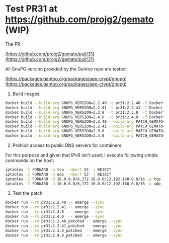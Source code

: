 # Test PR31 at https://github.com/projg2/gemato (WIP)

The PR:

[https://github.com/projg2/gemato/pull/31](https://github.com/projg2/gemato/pull/31)

All GnuPG version provided by the Gentoo repo are tested:

[https://packages.gentoo.org/packages/app-crypt/gnupg](https://packages.gentoo.org/packages/app-crypt/gnupg)

1. Build images:

```bash
docker build --build-arg GNUPG_VERSION=2.2.40 -t pr31:2.2.40 -f Dockerfile .
docker build --build-arg GNUPG_VERSION=2.2.41 -t pr31:2.2.41 -f Dockerfile .
docker build --build-arg GNUPG_VERSION=2.3.8  -t pr31:2.3.8  -f Dockerfile .
docker build --build-arg GNUPG_VERSION=2.4.0  -t pr31:2.4.0  -f Dockerfile .
docker build --build-arg GNUPG_VERSION=2.2.40 --build-arg PATCH_GEMATO=true -t pr31:2.2.40_patched -f Dockerfile .
docker build --build-arg GNUPG_VERSION=2.2.41 --build-arg PATCH_GEMATO=true -t pr31:2.2.41_patched -f Dockerfile .
docker build --build-arg GNUPG_VERSION=2.3.8  --build-arg PATCH_GEMATO=true -t pr31:2.3.8_patched  -f Dockerfile .
docker build --build-arg GNUPG_VERSION=2.4.0  --build-arg PATCH_GEMATO=true -t pr31:2.4.0_patched  -f Dockerfile .
```

2. Prohibit access to public DNS servers for containers:

For this purpose and given that IPv6 isn't used, I execute following simple commands on the host:

```bash
iptables -I FORWARD -p tcp --dport 53 -j REJECT
iptables -I FORWARD -p udp --dport 53 -j REJECT
iptables -I FORWARD -d 10.0.0.0/8,172.16.0.0/12,192.168.0.0/16 -p tcp --dport 53 -j ACCEPT
iptables -I FORWARD -d 10.0.0.0/8,172.16.0.0/12,192.168.0.0/16 -p udp --dport 53 -j ACCEPT
```

3. Test the patch:

```bash
docker run --rm pr31:2.2.40 -- emerge --sync
docker run --rm pr31:2.2.41 -- emerge --sync
docker run --rm pr31:2.3.8  -- emerge --sync
docker run --rm pr31:2.4.0  -- emerge --sync
docker run --rm pr31:2.2.40_patched -- emerge --sync
docker run --rm pr31:2.2.41_patched -- emerge --sync
docker run --rm pr31:2.3.8_patched  -- emerge --sync
docker run --rm pr31:2.4.0_patched  -- emerge --sync
```
